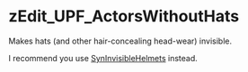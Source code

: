 # zEdit_UPF_ActorsWithoutHats
Makes hats (and other hair-concealing head-wear) invisible.

I recommend you use [SynInvisibleHelmets](https://github.com/minis-patchers/SynInvisibleHelmets) instead.
